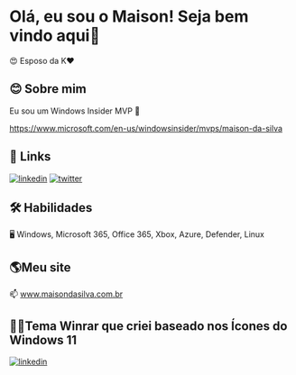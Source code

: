 
# Olá, eu sou o Maison! Seja bem vindo aqui👋
😍 Esposo da K❤️

## 😊 Sobre mim
Eu sou um Windows Insider MVP 🚀

https://www.microsoft.com/en-us/windowsinsider/mvps/maison-da-silva

## 🔗 Links
[![linkedin](https://img.shields.io/badge/linkedin-0A66C2?style=for-the-badge&logo=linkedin&logoColor=white)](https://www.linkedin.com/in/maisondasilva/)
[![twitter](https://img.shields.io/badge/twitter-1DA1F2?style=for-the-badge&logo=twitter&logoColor=white)](https://twitter.com/maisondasilva)

## 🛠 Habilidades
🖥️ Windows, Microsoft 365, Office 365, Xbox, Azure, Defender, Linux

## 🌎Meu site
📫 www.maisondasilva.com.br

## 👩‍💻Tema Winrar que criei baseado nos Ícones do Windows 11
[![linkedin](https://www.rarlab.com/images/theme_sun_valley.png)](https://www.rarlab.com/themes5.htm)
